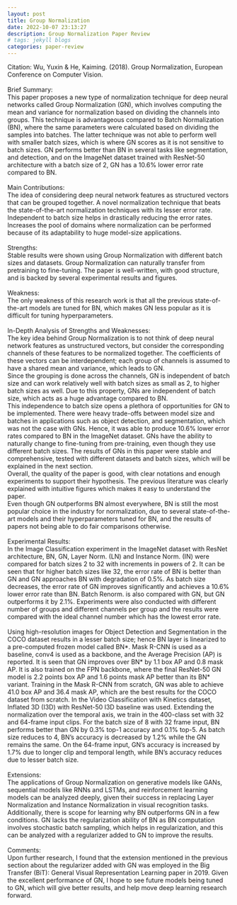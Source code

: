 ```yaml
---
layout: post
title: Group Normalization
date: 2022-10-07 23:13:27
description: Group Normalization Paper Review
# tags: jekyll blogs
categories: paper-review
---
```


Citation: Wu, Yuxin & He, Kaiming. (2018). Group Normalization, European Conference on Computer Vision.<br /><br />
Brief Summary:<br />
This paper proposes a new type of normalization technique for deep neural networks called Group Normalization (GN), which involves computing the mean and variance for normalization based on dividing the channels into groups. This technique is advantageous compared to Batch Normalization (BN), where the same parameters were calculated based on dividing the samples into batches. The latter technique was not able to perform well with smaller batch sizes, which is where GN scores as it is not sensitive to batch sizes. GN performs better than BN in several tasks like segmentation, and detection, and on the ImageNet dataset trained with ResNet-50 architecture with a batch size of 2, GN has a 10.6% lower error rate compared to BN. <br /><br />
Main Contributions:<br />
The idea of considering deep neural network features as structured vectors that can be grouped together.
A novel normalization technique that beats the state-of-the-art normalization techniques with its lesser error rate.
Independent to batch size helps in drastically reducing the error rates.
Increases the pool of domains where normalization can be performed because of its adaptability to huge model-size applications.<br /><br />
Strengths:<br />
Stable results were shown using Group Normalization with different batch sizes and datasets.
Group Normalization can naturally transfer from pretraining to fine-tuning.
The paper is well-written, with good structure, and is backed by several experimental results and figures.<br /><br />
Weakness:<br />
The only weakness of this research work is that all the previous state-of-the-art models are tuned for BN, which makes GN less popular as it is difficult for tuning hyperparameters.<br /><br />
In-Depth Analysis of Strengths and Weaknesses:<br />
The key idea behind Group Normalization is to not think of deep neural network features as unstructured vectors, but consider the corresponding channels of these features to be normalized together. The coefficients of these vectors can be interdependent; each group of channels is assumed to have a shared mean and variance, which leads to GN.<br />
Since the grouping is done across the channels, GN is independent of batch size and can work relatively well with batch sizes as small as 2, to higher batch sizes as well. Due to this property, GNs are independent of batch size, which acts as a huge advantage compared to BN.<br />
This independence to batch size opens a plethora of opportunities for GN to be implemented. There were heavy trade-offs between model size and batches in applications such as object detection, and segmentation, which was not the case with GNs. Hence, it was able to produce 10.6% lower error rates compared to BN in the ImageNet dataset.
GNs have the ability to naturally change to fine-tuning from pre-training, even though they use different batch sizes. The results of GNs in this paper were stable and comprehensive, tested with different datasets and batch sizes, which will be explained in the next section.<br />
Overall, the quality of the paper is good, with clear notations and enough experiments to support their hypothesis. The previous literature was clearly explained with intuitive figures which makes it easy to understand the paper.<br />
Even though GN outperforms BN almost everywhere, BN is still the most popular choice in the industry for normalization, due to several state-of-the-art models and their hyperparameters tuned for BN, and the results of papers not being able to do fair comparisons otherwise.<br /><br />
Experimental Results:<br />
In the Image Classification experiment in the ImageNet dataset with ResNet architecture, BN, GN, Layer Norm. (LN) and Instance Norm. (IN) were compared for batch sizes 2 to 32 with increments in powers of 2. It can be seen that for higher batch sizes like 32, the error rate of BN is better than GN and GN approaches BN with degradation of 0.5%. As batch size decreases, the error rate of GN improves significantly and achieves a 10.6% lower error rate than BN. Batch Renorm. is also compared with GN, but GN outperforms it by 2.1%. Experiments were also conducted with different number of groups and different channels per group and the results were compared with the ideal channel number which has the lowest error rate.<br /><br />
Using high-resolution images for Object Detection and Segmentation in the COCO dataset results in a lesser batch size; hence BN layer is linearized to a pre-computed frozen model called BN*. Mask R-CNN is used as a baseline, conv4 is used as a backbone, and the Average Precision (AP) is reported. It is seen that GN improves over BN* by 1.1 box AP and 0.8 mask AP. It is also trained on the FPN backbone, where the final ResNet-50 GN model is 2.2 points box AP and 1.6 points mask AP better than its BN\* variant. Training in the Mask R-CNN from scratch, GN was able to achieve 41.0 box AP and 36.4 mask AP, which are the best results for the COCO dataset from scratch.
In the Video Classification with Kinetics dataset, Inflated 3D (I3D) with ResNet-50 I3D baseline was used. Extending the normalization over the temporal axis, we train in the 400-class set with 32 and 64-frame input clips. For the batch size of 8 with 32 frame input, BN performs better than GN by 0.3% top-1 accuracy and 0.1% top-5. As batch size reduces to 4, BN’s accuracy is decreased by 1.2% while the GN remains the same. On the 64-frame input, GN’s accuracy is increased by 1.7% due to longer clip and temporal length, while BN’s accuracy reduces due to lesser batch size.<br /><br />
Extensions:<br />
The applications of Group Normalization on generative models like GANs, sequential models like RNNs and LSTMs, and reinforcement learning models can be analyzed deeply, given their success in replacing Layer Normalization and Instance Normalization in visual recognition tasks. Additionally, there is scope for learning why BN outperforms GN in a few conditions. GN lacks the regularization ability of BN as BN computation involves stochastic batch sampling, which helps in regularization, and this can be analyzed with a regularizer added to GN to improve the results. <br /><br />
Comments:<br />
Upon further research, I found that the extension mentioned in the previous section about the regularizer added with GN was employed in the Big Transfer (BiT): General Visual Representation Learning paper in 2019. Given the excellent performance of GN, I hope to see future models being tuned to GN, which will give better results, and help move deep learning research forward.
